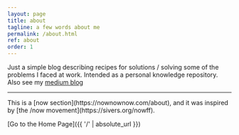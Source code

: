 ```yaml
---
layout: page
title: about
tagline: a few words about me
permalink: /about.html
ref: about
order: 1
---
```


Just a simple blog describing recipes for solutions / solving some of the problems I faced at work. Intended as a personal knowledge repository.
Also see my [medium blog](https://medium.com/@fimuko)
<br>
<hr>
This is a [now section](https://nownownow.com/about), and it was inspired by [the /now movement](https://sivers.org/nowff). 


[Go to the Home Page]({{ '/' | absolute_url }})
